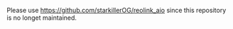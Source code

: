 Please use https://github.com/starkillerOG/reolink_aio since this repository is no longet maintained. 
